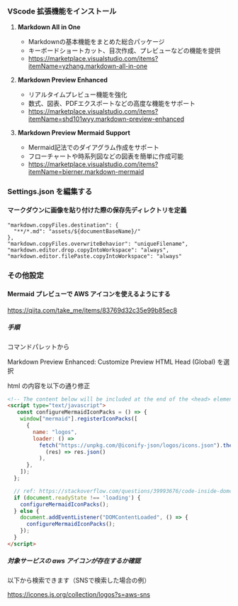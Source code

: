 ### VScode 拡張機能をインストール

1. **Markdown All in One**
   - Markdownの基本機能をまとめた総合パッケージ
   - キーボードショートカット、目次作成、プレビューなどの機能を提供
   - https://marketplace.visualstudio.com/items?itemName=yzhang.markdown-all-in-one

2. **Markdown Preview Enhanced**
   - リアルタイムプレビュー機能を強化
   - 数式、図表、PDFエクスポートなどの高度な機能をサポート
   - https://marketplace.visualstudio.com/items?itemName=shd101wyy.markdown-preview-enhanced

3. **Markdown Preview Mermaid Support**
   - Mermaid記法でのダイアグラム作成をサポート
   - フローチャートや時系列図などの図表を簡単に作成可能
   - https://marketplace.visualstudio.com/items?itemName=bierner.markdown-mermaid

### Settings.json を編集する

#### マークダウンに画像を貼り付けた際の保存先ディレクトリを定義
```
"markdown.copyFiles.destination": {
  "**/*.md": "assets/${documentBaseName}/"
},
"markdown.copyFiles.overwriteBehavior": "uniqueFilename",
"markdown.editor.drop.copyIntoWorkspace": "always",
"markdown.editor.filePaste.copyIntoWorkspace": "always"
```

### その他設定

#### Mermaid プレビューで AWS アイコンを使えるようにする
https://qiita.com/take_me/items/83769d32c35e99b85ec8

##### 手順
コマンドパレットから

Markdown Preview Enhanced: Customize Preview HTML Head (Global) を選択

html の内容を以下の通り修正

```html
<!-- The content below will be included at the end of the <head> element. -->
<script type="text/javascript">
   const configureMermaidIconPacks = () => {
    window["mermaid"].registerIconPacks([
      {
        name: "logos",
        loader: () =>
          fetch("https://unpkg.com/@iconify-json/logos/icons.json").then(
            (res) => res.json()
          ),
      },
    ]);
  };

  // ref: https://stackoverflow.com/questions/39993676/code-inside-domcontentloaded-event-not-working
  if (document.readyState !== 'loading') {
    configureMermaidIconPacks();
  } else {
    document.addEventListener("DOMContentLoaded", () => {
      configureMermaidIconPacks();
    });
  }
</script>
```

##### 対象サービスの aws アイコンが存在するか確認

以下から検索できます（SNSで検索した場合の例）

https://icones.js.org/collection/logos?s=aws-sns
